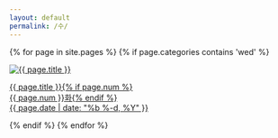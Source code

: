 ```yaml
---
layout: default
permalink: /수/
---
```

<script>
	window.onload=function(){document.getElementById("mwed").className="ctd"};
</script>
{% for page in site.pages %}
{% if page.categories contains 'wed' %}
<div class="img">
<a href="{{ page.url | prepend: site.baseurl }}">
<img src="{{ page.img }}" alt="{{ page.title }}">
<div class="desc"><p>{{ page.title }}{% if page.num %}<br>{{ page.num }}화{% endif %}<br>{{ page.date | date: "%b %-d, %Y" }}</p>
</div></a>
</div>
{% endif %}
{% endfor %}